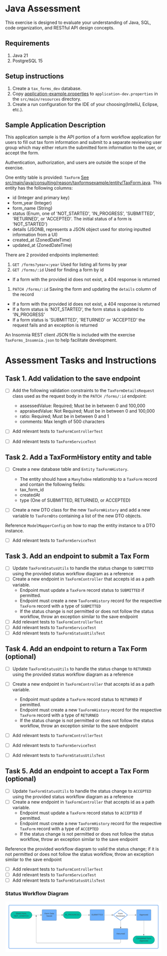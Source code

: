 # Java Assessment

This exercise is designed to evaluate your understanding of Java, SQL, code organization, and RESTful API design concepts.

## Requirements

1. Java 21
1. PostgreSQL 15

## Setup instructions

1. Create a `tax_forms_dev` database.
2. Copy [application-example.properties](src/main/resources/application-example.properties) to `application-dev.properties` in the `src/main/resources` directory.
3. Create a run configuration for the IDE of your choosing(IntelliJ, Eclipse, etc.).

## Sample Application Description

This application sample is the API portion of a form workflow application for users to fill out tax form information
and submit to a separate reviewing user group which may either return the submitted form information to the user, or accept the form.

Authentication, authorization, and users are outside the scope of the exercise.

One entity table is provided: `TaxForm` [See src/main/java/consulting/reason/taxformsexample/entity/TaxForm.java](src/main/java/consulting/reason/tax_forms_api/entity/TaxForm.java).
This entity has the following columns:
- id (Integer and primary key)
- form_year (Integer)
- form_name (String)
- status (Enum, one of 'NOT_STARTED', 'IN_PROGRESS', 'SUBMITTED', 'RETURNED', or 'ACCEPTED'. The initial status of a form is 'NOT_STARTED')
- details (JSONB, represents a JSON object used for storing inputted information from a UI)
- created_at (ZonedDateTime)
- updated_at (ZonedDateTime)

There are 2 provided endpoints implemented:
1. `GET /forms?year=:year` Used for listing all forms by year
1. `GET /forms/:id` Used for finding a form by id
  - If a form with the provided id does not exist, a 404 response is returned
1. `PATCH /forms/:id` Saving the form and updating the `details` column of the record
  - If a form with the provided id does not exist, a 404 response is returned
  - If a form status is 'NOT_STARTED', the form status is updated to 'IN_PROGRESS'
  - If a form status is 'SUBMITTED', 'RETURNED' or 'ACCEPTED' the request fails and an exception is returned

An Insomnia REST client JSON file is included with the exercise `TaxForms_Insomnia.json` to help facilitate development.

# Assessment Tasks and Instructions

## Task 1. Add validation to the save endpoint

- [ ] Add the following validation constraints to the `TaxFormDetailsRequest` class used as the request body in the `PATCH /forms/:id` endpoint:
  - assessedValue: Required; Must be in between 0 and 100,000
  - appraisedValue: Not Required; Must be in between 0 and 100,000
  - ratio: Required; Must be in between 0 and 1
  - comments: Max length of 500 characters

- [ ] Add relevant tests to `TaxFormControllerTest`
- [ ] Add relevant tests to `TaxFormServiceTest`

## Task 2. Add a TaxFormHistory entity and table
- [ ] Create a new database table and `Entity` `TaxFormHistory`. 
  - The entity should have a `ManyToOne` relationship to a `TaxForm` record and contain the following fields:
  - tax_form_id
  - createdAt
  - type (One of SUBMITTED, RETURNED, or ACCEPTED)

- [ ] Create a new DTO class for the new `TaxFormHistory` and add a new variable to `TaxFormDto` containing a list of the new DTO objects. 

Reference `ModelMapperConfig` on how to map the entity instance to a DTO instance.

- [ ] Add relevant tests to `TaxFormServiceTest`

## Task 3. Add an endpoint to submit a Tax Form
- [ ] Update `TaxFormStatusUtils` to handle the status change to `SUBMITTED` using the provided status workflow diagram as a reference
- [ ] Create a new endpoint in `TaxFormController` that accepts id as a path variable.
  - Endpoint must update a `TaxForm` record status to `SUBMITTED` if permitted.
  - Endpoint must create a new `TaxFormHistory` record for the respective `TaxForm` record with a type of `SUBMITTED`
  - If the status change is not permitted or does not follow the status workflow, throw an exception similar to the save endpoint
- [ ] Add relevant tests to `TaxFormControllerTest`
- [ ] Add relevant tests to `TaxFormServiceTest`
- [ ] Add relevant tests to `TaxFormStatusUtilsTest`

## Task 4. Add an endpoint to return a Tax Form (optional)
- [ ] Update `TaxFormStatusUtils` to handle the status change to `RETURNED` using the provided status workflow diagram as a reference
- [ ] Create a new endpoint in `TaxFormController` that accepts id as a path variable.
  - Endpoint must update a `TaxForm` record status to `RETURNED` if permitted.
  - Endpoint must create a new `TaxFormHistory` record for the respective `TaxForm` record with a type of `RETURNED`
  - If the status change is not permitted or does not follow the status workflow, throw an exception similar to the save endpoint

- [ ] Add relevant tests to `TaxFormControllerTest`
- [ ] Add relevant tests to `TaxFormServiceTest`
- [ ] Add relevant tests to `TaxFormStatusUtilsTest`

## Task 5. Add an endpoint to accept a Tax Form (optional)
- [ ] Update `TaxFormStatusUtils` to handle the status change to `ACCEPTED` using the provided status workflow diagram as a reference
- [ ] Create a new endpoint in `TaxFormController` that accepts id as a path variable.
  - Endpoint must update a `TaxForm` record status to `ACCEPTED` if permitted.
  - Endpoint must create a new `TaxFormHistory` record for the respective `TaxForm` record with a type of `ACCEPTED`
  - If the status change is not permitted or does not follow the status workflow, throw an exception similar to the save endpoint

Reference the provided workflow diagram to valid the status change; if it is not permitted or does not follow the status workflow, throw an exception similar to the save endpoint

- [ ] Add relevant tests to `TaxFormControllerTest`
- [ ] Add relevant tests to `TaxFormServiceTest`
- [ ] Add relevant tests to `TaxFormStatusUtilsTest`

### Status Workflow Diagram

![status-workflow.png](status-workflow.png)
